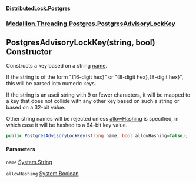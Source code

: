 #### [DistributedLock.Postgres](README.md 'README')
### [Medallion.Threading.Postgres](Medallion.Threading.Postgres.md 'Medallion.Threading.Postgres').[PostgresAdvisoryLockKey](PostgresAdvisoryLockKey.md 'Medallion.Threading.Postgres.PostgresAdvisoryLockKey')

## PostgresAdvisoryLockKey(string, bool) Constructor

Constructs a key based on a string [name](PostgresAdvisoryLockKey..ctor.nrSDuGGKUsKtcB73EU1nXg.md#Medallion.Threading.Postgres.PostgresAdvisoryLockKey.PostgresAdvisoryLockKey(string,bool).name 'Medallion.Threading.Postgres.PostgresAdvisoryLockKey.PostgresAdvisoryLockKey(string, bool).name').

If the string is of the form "{16-digit hex}" or "{8-digit hex},{8-digit hex}", this will be parsed into numeric keys.

If the string is an ascii string with 9 or fewer characters, it will be mapped to a key that does not collide with
any other key based on such a string or based on a 32-bit value.

Other string names will be rejected unless [allowHashing](PostgresAdvisoryLockKey..ctor.nrSDuGGKUsKtcB73EU1nXg.md#Medallion.Threading.Postgres.PostgresAdvisoryLockKey.PostgresAdvisoryLockKey(string,bool).allowHashing 'Medallion.Threading.Postgres.PostgresAdvisoryLockKey.PostgresAdvisoryLockKey(string, bool).allowHashing') is specified, in which case it will be hashed to
a 64-bit key value.

```csharp
public PostgresAdvisoryLockKey(string name, bool allowHashing=false);
```
#### Parameters

<a name='Medallion.Threading.Postgres.PostgresAdvisoryLockKey.PostgresAdvisoryLockKey(string,bool).name'></a>

`name` [System.String](https://docs.microsoft.com/en-us/dotnet/api/System.String 'System.String')

<a name='Medallion.Threading.Postgres.PostgresAdvisoryLockKey.PostgresAdvisoryLockKey(string,bool).allowHashing'></a>

`allowHashing` [System.Boolean](https://docs.microsoft.com/en-us/dotnet/api/System.Boolean 'System.Boolean')